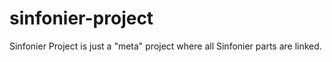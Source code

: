 # sinfonier-project
Sinfonier Project is just a "meta" project where all Sinfonier parts are linked.
